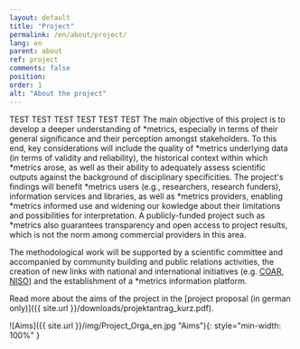 ```yaml
---
layout: default
title: "Project"
permalink: /en/about/project/
lang: en
parent: about
ref: project
comments: false
position:
order: 1
alt: "About the project"
---
```

<!-- Start editing content here -->
TEST TEST TEST TEST TEST TEST
The main objective of this project is to develop a deeper understanding of \*metrics, especially in terms of their general significance and their perception amongst stakeholders. To this end, key considerations will include the quality of \*metrics underlying data (in terms of validity and reliability), the historical context within which \*metrics arose, as well as their ability to adequately assess scientific outputs against the background of disciplinary specificities. The project's findings will benefit \*metrics users (e.g., researchers, research funders), information services and libraries, as well as \*metrics providers, enabling \*metrics informed use and widening our kowledge about their limitations and possibilities for interpretation. A publicly-funded project such as \*metrics also guarantees transparency and open access to project results, which is not the norm among commercial providers in this area.

The methodological work will be supported by a scientific committee and accompanied by community building and public relations activities, the creation of new links with national and international initiatives (e.g. [COAR](https://www.coar-repositories.org/), [NISO](http://www.niso.org/home/)) and the establishment of a \*metrics
information platform.

Read more about the aims of the project in the [project proposal (in german only)]({{ site.url }}/downloads/projektantrag_kurz.pdf).

![Aims]({{ site.url }}/img/Project_Orga_en.jpg "Aims"){: style="min-width: 100%" }
